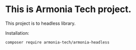 This is Armonia Tech project.
===================================================================

This project is to headless library.
 
Installation: 

`composer require armonia-tech/armonia-headless`